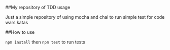 ##My repository of TDD usage

Just a simple repository of using mocha and chai to run simple test for code wars katas

##How to use

`npm install` then `npm test` to run tests
